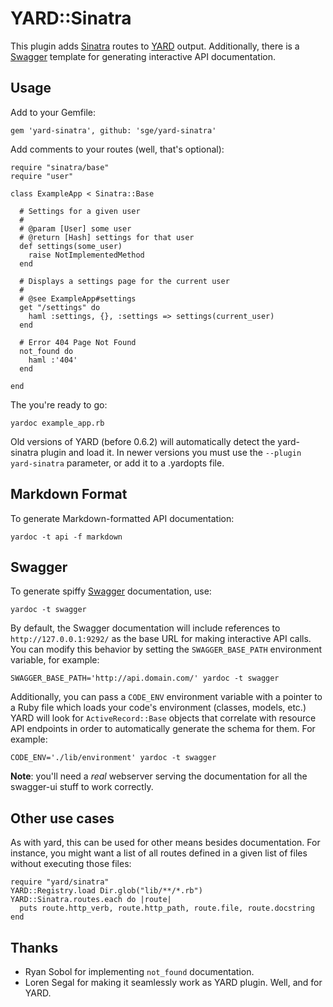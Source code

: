 # YARD::Sinatra

This plugin adds [Sinatra](http://sinatrarb.com) routes to [YARD](http://yardoc.org/) output. Additionally, there is a [Swagger](http://github.com/wordnik/swagger-core) template for generating interactive API documentation.

## Usage

Add to your Gemfile:
    
    gem 'yard-sinatra', github: 'sge/yard-sinatra'

Add comments to your routes (well, that's optional):

    require "sinatra/base"
    require "user"
    
    class ExampleApp < Sinatra::Base
    
      # Settings for a given user
      #
      # @param [User] some user
      # @return [Hash] settings for that user
      def settings(some_user)
        raise NotImplementedMethod
      end
      
      # Displays a settings page for the current user
      #
      # @see ExampleApp#settings
      get "/settings" do
        haml :settings, {}, :settings => settings(current_user)
      end
      
      # Error 404 Page Not Found
      not_found do
        haml :'404'
      end
    
    end

The you're ready to go:

    yardoc example_app.rb

Old versions of YARD (before 0.6.2) will automatically detect the yard-sinatra plugin and load it. In newer versions you must use the `--plugin yard-sinatra` parameter, or add it to a .yardopts file.

## Markdown Format

To generate Markdown-formatted API documentation:

    yardoc -t api -f markdown

## Swagger

To generate spiffy [Swagger](http://github.com/wordnik/swagger-core) documentation, use:

    yardoc -t swagger

By default, the Swagger documentation will include references to `http://127.0.0.1:9292/` as the base URL for making interactive API calls. You can modify this behavior by setting the `SWAGGER_BASE_PATH` environment variable, for example:

    SWAGGER_BASE_PATH='http://api.domain.com/' yardoc -t swagger

Additionally, you can pass a `CODE_ENV` environment variable with a pointer to a Ruby file which loads your code's environment (classes, models, etc.) YARD will look for `ActiveRecord::Base` objects that correlate with resource API endpoints in order to automatically generate the schema for them. For example:

    CODE_ENV='./lib/environment' yardoc -t swagger

**Note**: you'll need a *real* webserver serving the documentation for all the swagger-ui stuff to work correctly.

## Other use cases

As with yard, this can be used for other means besides documentation.
For instance, you might want a list of all routes defined in a given list of files without executing those files:

    require "yard/sinatra"
    YARD::Registry.load Dir.glob("lib/**/*.rb")
    YARD::Sinatra.routes.each do |route|
      puts route.http_verb, route.http_path, route.file, route.docstring
    end

## Thanks

* Ryan Sobol for implementing `not_found` documentation.
* Loren Segal for making it seamlessly work as YARD plugin.
  Well, and for YARD.
